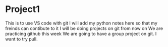 # Project1
This is to use VS code with git
I will add my python notes here so that my freinds can contibute to it 
I will be doing projects on git from now on 
We are practicing github this week 
We are going to have a group project on git. 
I want to try pull.

